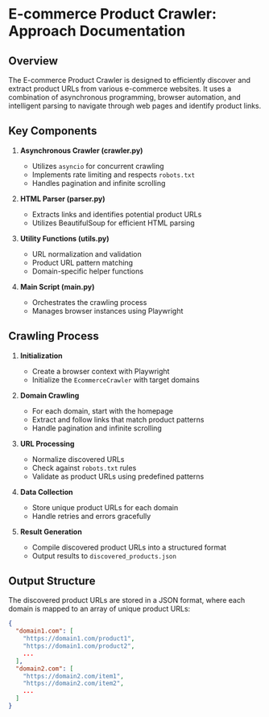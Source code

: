# E-commerce Product Crawler: Approach Documentation

## Overview

The E-commerce Product Crawler is designed to efficiently discover and extract product URLs from various e-commerce websites. It uses a combination of asynchronous programming, browser automation, and intelligent parsing to navigate through web pages and identify product links.

## Key Components

1. **Asynchronous Crawler (crawler.py)**
   - Utilizes `asyncio` for concurrent crawling
   - Implements rate limiting and respects `robots.txt`
   - Handles pagination and infinite scrolling

2. **HTML Parser (parser.py)**
   - Extracts links and identifies potential product URLs
   - Utilizes BeautifulSoup for efficient HTML parsing

3. **Utility Functions (utils.py)**
   - URL normalization and validation
   - Product URL pattern matching
   - Domain-specific helper functions

4. **Main Script (main.py)**
   - Orchestrates the crawling process
   - Manages browser instances using Playwright

## Crawling Process

1. **Initialization**
   - Create a browser context with Playwright
   - Initialize the `EcommerceCrawler` with target domains

2. **Domain Crawling**
   - For each domain, start with the homepage
   - Extract and follow links that match product patterns
   - Handle pagination and infinite scrolling

3. **URL Processing**
   - Normalize discovered URLs
   - Check against `robots.txt` rules
   - Validate as product URLs using predefined patterns

4. **Data Collection**
   - Store unique product URLs for each domain
   - Handle retries and errors gracefully

5. **Result Generation**
   - Compile discovered product URLs into a structured format
   - Output results to `discovered_products.json`

## Output Structure

The discovered product URLs are stored in a JSON format, where each domain is mapped to an array of unique product URLs:

```json
{
  "domain1.com": [
    "https://domain1.com/product1",
    "https://domain1.com/product2",
    ...
  ],
  "domain2.com": [
    "https://domain2.com/item1",
    "https://domain2.com/item2",
    ...
  ]
}

